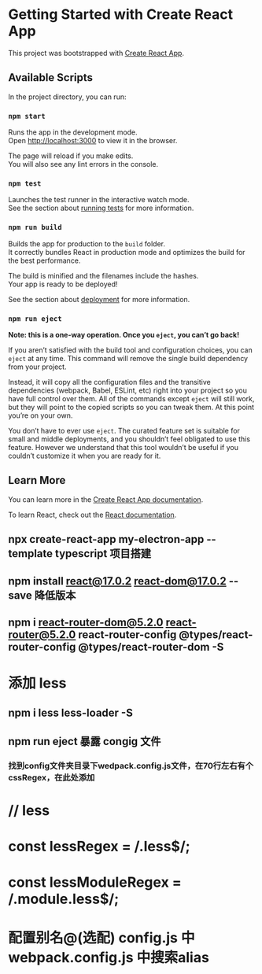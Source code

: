 # Getting Started with Create React App

This project was bootstrapped with [Create React App](https://github.com/facebook/create-react-app).

## Available Scripts

In the project directory, you can run:

### `npm start`

Runs the app in the development mode.\
Open [http://localhost:3000](http://localhost:3000) to view it in the browser.

The page will reload if you make edits.\
You will also see any lint errors in the console.

### `npm test`

Launches the test runner in the interactive watch mode.\
See the section about [running tests](https://facebook.github.io/create-react-app/docs/running-tests) for more information.

### `npm run build`

Builds the app for production to the `build` folder.\
It correctly bundles React in production mode and optimizes the build for the best performance.

The build is minified and the filenames include the hashes.\
Your app is ready to be deployed!

See the section about [deployment](https://facebook.github.io/create-react-app/docs/deployment) for more information.

### `npm run eject`

**Note: this is a one-way operation. Once you `eject`, you can’t go back!**

If you aren’t satisfied with the build tool and configuration choices, you can `eject` at any time. This command will remove the single build dependency from your project.

Instead, it will copy all the configuration files and the transitive dependencies (webpack, Babel, ESLint, etc) right into your project so you have full control over them. All of the commands except `eject` will still work, but they will point to the copied scripts so you can tweak them. At this point you’re on your own.

You don’t have to ever use `eject`. The curated feature set is suitable for small and middle deployments, and you shouldn’t feel obligated to use this feature. However we understand that this tool wouldn’t be useful if you couldn’t customize it when you are ready for it.

## Learn More

You can learn more in the [Create React App documentation](https://facebook.github.io/create-react-app/docs/getting-started).

To learn React, check out the [React documentation](https://reactjs.org/).
## npx create-react-app my-electron-app --template typescript 项目搭建

## npm install react@17.0.2 react-dom@17.0.2 --save 降低版本

## npm i react-router-dom@5.2.0 react-router@5.2.0 react-router-config @types/react-router-config @types/react-router-dom -S
# 添加 less

## npm i less less-loader -S 
## npm run eject 暴露 congig 文件

### 找到config文件夹目录下wedpack.config.js文件，在70行左右有个cssRegex，在此处添加

# // less
# const lessRegex = /\.less$/;
# const lessModuleRegex = /\.module\.less$/;



# 配置别名@(选配) config.js 中 webpack.config.js 中搜索alias

<!--

alias: {
  // Support React Native Web
  // https://www.smashingmagazine.com/2016/08/a-glimpse-into-the-future-with-react-native-for-web/
  'react-native': 'react-native-web',
  // Allows for better profiling with ReactDevTools
  ...(isEnvProductionProfile && {
    'react-dom$': 'react-dom/profiling',
    'scheduler/tracing': 'scheduler/tracing-profiling',
  }),
  ...(modules.webpackAliases || {}),
  // 文件路径别名
  '@': path.resolve(__dirname, '../src'),
  '@view': path.resolve(__dirname, '../src/view'),
}, 

-->



